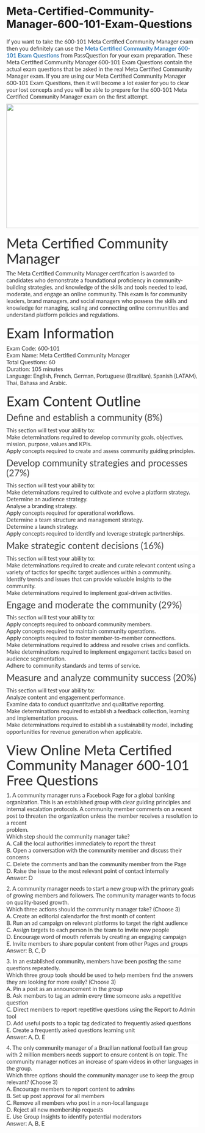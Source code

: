 # Meta-Certified-Community-Manager-600-101-Exam-Questions
<p>
	<span style="font-size:12px;font-weight:normal;"><span style="white-space:normal;">
	<p style="box-sizing:border-box;margin-top:0px;margin-bottom:10px;color:#333333;font-family:Lato;font-size:15px;white-space:normal;background-color:#FFFFFF;">
		If you want to take the 600-101 Meta Certified Community Manager exam then you definitely can use the&nbsp;<span style="box-sizing:border-box;font-weight:700;"><a href="https://www.passquestion.com/600-101.html" style="box-sizing:border-box;background-color:transparent;color:#337AB7;text-decoration-line:none;">Meta Certified Community Manager 600-101 Exam Questions</a></span>&nbsp;from PassQuestion for your exam preparation. These Meta Certified Community Manager 600-101 Exam Questions contain the actual exam questions that be asked in the real Meta Certified Community Manager exam. If you are using our Meta Certified Community Manager 600-101 Exam Questions, then it will become a lot easier for you to clear your lost concepts and you will be able to prepare for the 600-101 Meta Certified Community Manager exam on the first attempt.&nbsp;
	</p>
	<p style="box-sizing:border-box;margin-top:0px;margin-bottom:10px;color:#333333;font-family:Lato;font-size:15px;white-space:normal;background-color:#FFFFFF;">
		<img alt="" src="https://www.passquestion.com/uploads/pqcom/images/20221115/4dc49ae7dad302a8fbeeb6edd65f6eee.png" style="box-sizing:border-box;vertical-align:middle;max-width:100%;height:325px;width:600px;" />
	</p>
	<h1 style="box-sizing:border-box;margin:20px 0px 10px;font-size:36px;font-family:Lato;font-weight:500;line-height:1.1;color:#333333;white-space:normal;background-color:#FFFFFF;">
		Meta Certified Community Manager
	</h1>
	<p style="box-sizing:border-box;margin-top:0px;margin-bottom:10px;color:#333333;font-family:Lato;font-size:15px;white-space:normal;background-color:#FFFFFF;">
		The Meta Certified Community Manager certification is awarded to candidates who demonstrate a foundational proficiency in community-building strategies, and knowledge of the skills and tools needed to lead, moderate, and engage an online community. This exam is for community leaders, brand managers, and social managers who possess the skills and knowledge for managing, scaling and connecting online communities and understand platform policies and regulations.
	</p>
	<h1 style="box-sizing:border-box;margin:20px 0px 10px;font-size:36px;font-family:Lato;font-weight:500;line-height:1.1;color:#333333;white-space:normal;background-color:#FFFFFF;">
		Exam Information
	</h1>
	<p style="box-sizing:border-box;margin-top:0px;margin-bottom:10px;color:#333333;font-family:Lato;font-size:15px;white-space:normal;background-color:#FFFFFF;">
		Exam Code: 600-101<br style="box-sizing:border-box;" />
Exam Name: Meta Certified Community Manager<br style="box-sizing:border-box;" />
Total Questions: 60<br style="box-sizing:border-box;" />
Duration: 105 minutes<br style="box-sizing:border-box;" />
Language: English, French, German, Portuguese (Brazilian), Spanish (LATAM), Thai, Bahasa and Arabic.
	</p>
	<h1 style="box-sizing:border-box;margin:20px 0px 10px;font-size:36px;font-family:Lato;font-weight:500;line-height:1.1;color:#333333;white-space:normal;background-color:#FFFFFF;">
		Exam Content Outline
	</h1>
	<h3 style="box-sizing:border-box;font-family:Lato;font-weight:500;line-height:1.1;color:#505050;margin-top:0px;margin-bottom:10px;font-size:24px;white-space:normal;background-color:#FFFFFF;">
		Define and establish a community (8%)
	</h3>
	<p style="box-sizing:border-box;margin-top:0px;margin-bottom:10px;color:#333333;font-family:Lato;font-size:15px;white-space:normal;background-color:#FFFFFF;">
		This section will test your ability to:<br style="box-sizing:border-box;" />
Make determinations required to develop community goals, objectives, mission, purpose, values and KPIs.<br style="box-sizing:border-box;" />
Apply concepts required to create and assess community guiding principles.
	</p>
	<h3 style="box-sizing:border-box;font-family:Lato;font-weight:500;line-height:1.1;color:#505050;margin-top:0px;margin-bottom:10px;font-size:24px;white-space:normal;background-color:#FFFFFF;">
		Develop community strategies and processes (27%)
	</h3>
	<p style="box-sizing:border-box;margin-top:0px;margin-bottom:10px;color:#333333;font-family:Lato;font-size:15px;white-space:normal;background-color:#FFFFFF;">
		This section will test your ability to:<br style="box-sizing:border-box;" />
Make determinations required to cultivate and evolve a platform strategy.<br style="box-sizing:border-box;" />
Determine an audience strategy.<br style="box-sizing:border-box;" />
Analyse a branding strategy.<br style="box-sizing:border-box;" />
Apply concepts required for operational workflows.<br style="box-sizing:border-box;" />
Determine a team structure and management strategy.<br style="box-sizing:border-box;" />
Determine a launch strategy.<br style="box-sizing:border-box;" />
Apply concepts required to identify and leverage strategic partnerships.
	</p>
	<h3 style="box-sizing:border-box;font-family:Lato;font-weight:500;line-height:1.1;color:#505050;margin-top:0px;margin-bottom:10px;font-size:24px;white-space:normal;background-color:#FFFFFF;">
		Make strategic content decisions (16%)
	</h3>
	<p style="box-sizing:border-box;margin-top:0px;margin-bottom:10px;color:#333333;font-family:Lato;font-size:15px;white-space:normal;background-color:#FFFFFF;">
		This section will test your ability to:<br style="box-sizing:border-box;" />
Make determinations required to create and curate relevant content using a variety of tactics for specific target audiences within a community.<br style="box-sizing:border-box;" />
Identify trends and issues that can provide valuable insights to the community.<br style="box-sizing:border-box;" />
Make determinations required to implement goal-driven activities.
	</p>
	<h3 style="box-sizing:border-box;font-family:Lato;font-weight:500;line-height:1.1;color:#505050;margin-top:0px;margin-bottom:10px;font-size:24px;white-space:normal;background-color:#FFFFFF;">
		Engage and moderate the community (29%)
	</h3>
	<p style="box-sizing:border-box;margin-top:0px;margin-bottom:10px;color:#333333;font-family:Lato;font-size:15px;white-space:normal;background-color:#FFFFFF;">
		This section will test your ability to:<br style="box-sizing:border-box;" />
Apply concepts required to onboard community members.<br style="box-sizing:border-box;" />
Apply concepts required to maintain community operations.<br style="box-sizing:border-box;" />
Apply concepts required to foster member-to-member connections.<br style="box-sizing:border-box;" />
Make determinations required to address and resolve crises and conflicts.<br style="box-sizing:border-box;" />
Make determinations required to implement engagement tactics based on audience segmentation.<br style="box-sizing:border-box;" />
Adhere to community standards and terms of service.
	</p>
	<h3 style="box-sizing:border-box;font-family:Lato;font-weight:500;line-height:1.1;color:#505050;margin-top:0px;margin-bottom:10px;font-size:24px;white-space:normal;background-color:#FFFFFF;">
		Measure and analyze community success (20%)
	</h3>
	<p style="box-sizing:border-box;margin-top:0px;margin-bottom:10px;color:#333333;font-family:Lato;font-size:15px;white-space:normal;background-color:#FFFFFF;">
		This section will test your ability to:<br style="box-sizing:border-box;" />
Analyze content and engagement performance.<br style="box-sizing:border-box;" />
Examine data to conduct quantitative and qualitative reporting.<br style="box-sizing:border-box;" />
Make determinations required to establish a feedback collection, learning and implementation process.<br style="box-sizing:border-box;" />
Make determinations required to establish a sustainability model, including opportunities for revenue generation when applicable.
	</p>
	<h1 style="box-sizing:border-box;margin:20px 0px 10px;font-size:36px;font-family:Lato;font-weight:500;line-height:1.1;color:#333333;white-space:normal;background-color:#FFFFFF;">
		View Online Meta Certified Community Manager 600-101 Free Questions
	</h1>
	<p style="box-sizing:border-box;margin-top:0px;margin-bottom:10px;color:#333333;font-family:Lato;font-size:15px;white-space:normal;background-color:#FFFFFF;">
		1. A community manager runs a Facebook Page for a global banking organization. This is an established group with clear guiding principles and internal escalation protocols. A community member comments on a recent post to threaten the organization unless the member receives a resolution to a recent<br style="box-sizing:border-box;" />
problem.<br style="box-sizing:border-box;" />
Which step should the community manager take?<br style="box-sizing:border-box;" />
A. Call the local authorities immediately to report the threat<br style="box-sizing:border-box;" />
B. Open a conversation with the community member and discuss their concerns<br style="box-sizing:border-box;" />
C. Delete the comments and ban the community member from the Page<br style="box-sizing:border-box;" />
D. Raise the issue to the most relevant point of contact internally<br style="box-sizing:border-box;" />
Answer: D
	</p>
	<p style="box-sizing:border-box;margin-top:0px;margin-bottom:10px;color:#333333;font-family:Lato;font-size:15px;white-space:normal;background-color:#FFFFFF;">
		2. A community manager needs to start a new group with the primary goals of growing members and followers. The community manager wants to focus on quality-based growth.<br style="box-sizing:border-box;" />
Which three actions should the community manager take? (Choose 3)<br style="box-sizing:border-box;" />
A. Create an editorial calendarfor the first month of content<br style="box-sizing:border-box;" />
B. Run an ad campaign on relevant platforms to target the right audience<br style="box-sizing:border-box;" />
C. Assign targets to each person in the team to invite new people<br style="box-sizing:border-box;" />
D. Encourage word of mouth referrals by creating an engaging campaign<br style="box-sizing:border-box;" />
E. Invite members to share popular content from other Pages and groups<br style="box-sizing:border-box;" />
Answer: B, C, D
	</p>
	<p style="box-sizing:border-box;margin-top:0px;margin-bottom:10px;color:#333333;font-family:Lato;font-size:15px;white-space:normal;background-color:#FFFFFF;">
		3. In an established community, members have been posting the same questions repeatedly.<br style="box-sizing:border-box;" />
Which three group tools should be used to help members find the answers they are looking for more easily? (Choose 3)<br style="box-sizing:border-box;" />
A. Pin a post as an announcement in the group<br style="box-sizing:border-box;" />
B. Ask members to tag an admin every time someone asks a repetitive question<br style="box-sizing:border-box;" />
C. Direct members to report repetitive questions using the Report to Admin tool<br style="box-sizing:border-box;" />
D. Add useful posts to a topic tag dedicated to frequently asked questions<br style="box-sizing:border-box;" />
E. Create a frequently asked questions learning unit<br style="box-sizing:border-box;" />
Answer: A, D, E
	</p>
	<p style="box-sizing:border-box;margin-top:0px;margin-bottom:10px;color:#333333;font-family:Lato;font-size:15px;white-space:normal;background-color:#FFFFFF;">
		4. The only community manager of a Brazilian national football fan group with 2 million members needs support to ensure content is on topic. The community manager notices an increase of spam videos in other languages in the group.<br style="box-sizing:border-box;" />
Which three options should the community manager use to keep the group relevant? (Choose 3)<br style="box-sizing:border-box;" />
A. Encourage members to report content to admins<br style="box-sizing:border-box;" />
B. Set up post approval for all members<br style="box-sizing:border-box;" />
C. Remove all members who post in a non-local language<br style="box-sizing:border-box;" />
D. Reject all new membership requests<br style="box-sizing:border-box;" />
E. Use Group Insights to identify potential moderators<br style="box-sizing:border-box;" />
Answer: A, B, E
	</p>
</span></span>
</p>
<p>
	<span style="white-space:normal;"></span> 
</p>
